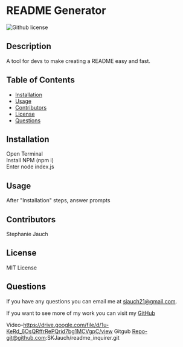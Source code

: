 # README Generator
 ![Github license](https://img.shields.io/badge/license-MIT%20License-blue.svg)

## Description
A tool for devs to make creating a README easy and fast.

## Table of Contents
- [Installation](#installation)
- [Usage](#usage)
- [Contributors](#contributors)
- [License](#license)
- [Questions](#questions)

## Installation
Open Terminal  
Install NPM (npm i)  
Enter node index.js

## Usage
After "Installation" steps, answer prompts

## Contributors
Stephanie Jauch

 ## License
MIT License

## Questions

If you have any questions you can email me at sjauch21@gmail.com.

If you want to see more of my work you can visit my [GitHub](https://github.com/SKJauch)

Video-https://drive.google.com/file/d/1u-KeRd_6OsQRffrRePQrid7bg1MCVgpC/view
Gitgub Repo-git@github.com:SKJauch/readme_inquirer.git